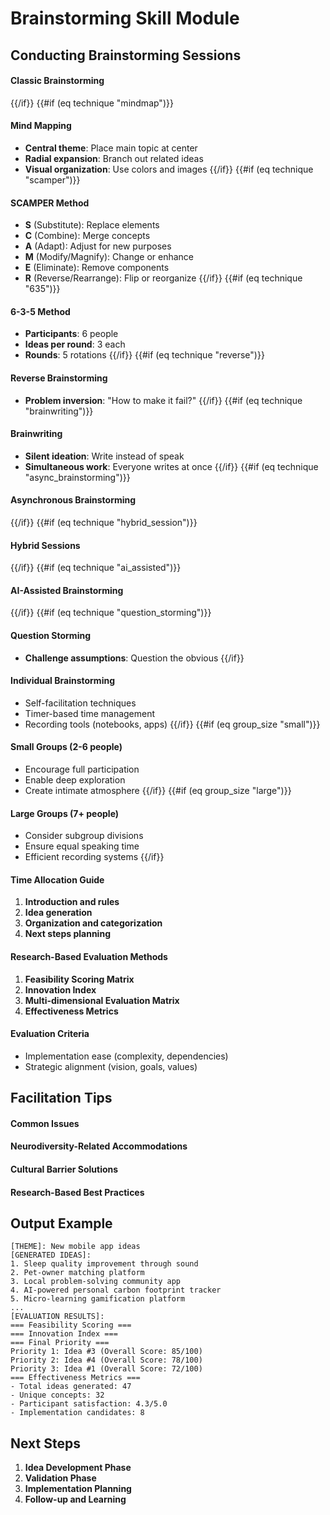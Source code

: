 # Brainstorming Skill Module
## Conducting Brainstorming Sessions
#### Classic Brainstorming
{{/if}}
{{#if (eq technique "mindmap")}}
#### Mind Mapping
- **Central theme**: Place main topic at center
- **Radial expansion**: Branch out related ideas
- **Visual organization**: Use colors and images
{{/if}}
{{#if (eq technique "scamper")}}
#### SCAMPER Method
- **S** (Substitute): Replace elements
- **C** (Combine): Merge concepts
- **A** (Adapt): Adjust for new purposes
- **M** (Modify/Magnify): Change or enhance
- **E** (Eliminate): Remove components
- **R** (Reverse/Rearrange): Flip or reorganize
{{/if}}
{{#if (eq technique "635")}}
#### 6-3-5 Method
- **Participants**: 6 people
- **Ideas per round**: 3 each
- **Rounds**: 5 rotations
{{/if}}
{{#if (eq technique "reverse")}}
#### Reverse Brainstorming
- **Problem inversion**: "How to make it fail?"
{{/if}}
{{#if (eq technique "brainwriting")}}
#### Brainwriting
- **Silent ideation**: Write instead of speak
- **Simultaneous work**: Everyone writes at once
{{/if}}
{{#if (eq technique "async_brainstorming")}}
#### Asynchronous Brainstorming
{{/if}}
{{#if (eq technique "hybrid_session")}}
#### Hybrid Sessions
{{/if}}
{{#if (eq technique "ai_assisted")}}
#### AI-Assisted Brainstorming
{{/if}}
{{#if (eq technique "question_storming")}}
#### Question Storming
- **Challenge assumptions**: Question the obvious
{{/if}}
#### Individual Brainstorming
- Self-facilitation techniques
- Timer-based time management
- Recording tools (notebooks, apps)
{{/if}}
{{#if (eq group_size "small")}}
#### Small Groups (2-6 people)
- Encourage full participation
- Enable deep exploration
- Create intimate atmosphere
{{/if}}
{{#if (eq group_size "large")}}
#### Large Groups (7+ people)
- Consider subgroup divisions
- Ensure equal speaking time
- Efficient recording systems
{{/if}}
#### Time Allocation Guide
1. **Introduction and rules**
2. **Idea generation**
3. **Organization and categorization**
4. **Next steps planning**
#### Research-Based Evaluation Methods
1. **Feasibility Scoring Matrix**
2. **Innovation Index**
3. **Multi-dimensional Evaluation Matrix**
4. **Effectiveness Metrics**
#### Evaluation Criteria
- Implementation ease (complexity, dependencies)
- Strategic alignment (vision, goals, values)
## Facilitation Tips
#### Common Issues
#### Neurodiversity-Related Accommodations
#### Cultural Barrier Solutions
#### Research-Based Best Practices
## Output Example
```
[THEME]: New mobile app ideas
[GENERATED IDEAS]:
1. Sleep quality improvement through sound
2. Pet-owner matching platform
3. Local problem-solving community app
4. AI-powered personal carbon footprint tracker
5. Micro-learning gamification platform
...
[EVALUATION RESULTS]:
=== Feasibility Scoring ===
=== Innovation Index ===
=== Final Priority ===
Priority 1: Idea #3 (Overall Score: 85/100)
Priority 2: Idea #4 (Overall Score: 78/100)
Priority 3: Idea #1 (Overall Score: 72/100)
=== Effectiveness Metrics ===
- Total ideas generated: 47
- Unique concepts: 32
- Participant satisfaction: 4.3/5.0
- Implementation candidates: 8
```
## Next Steps
1. **Idea Development Phase**
2. **Validation Phase**
3. **Implementation Planning**
4. **Follow-up and Learning**
